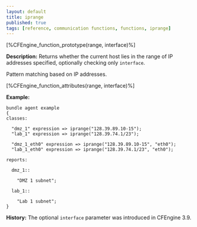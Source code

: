 ```yaml
---
layout: default
title: iprange
published: true
tags: [reference, communication functions, functions, iprange]
---
```


[%CFEngine_function_prototype(range, interface)%]

**Description:** Returns whether the current host lies in the range of
IP addresses specified, optionally checking only `interface`.

Pattern matching based on IP addresses.

[%CFEngine_function_attributes(range, interface)%]

**Example:**

```cf3
bundle agent example
{
classes:

  "dmz_1" expression => iprange("128.39.89.10-15");
  "lab_1" expression => iprange("128.39.74.1/23");

  "dmz_1_eth0" expression => iprange("128.39.89.10-15", "eth0");
  "lab_1_eth0" expression => iprange("128.39.74.1/23", "eth0");

reports:

  dmz_1::

    "DMZ 1 subnet";

  lab_1::

    "Lab 1 subnet";
}
```

**History:** The optional `interface` parameter was introduced in CFEngine 3.9.
